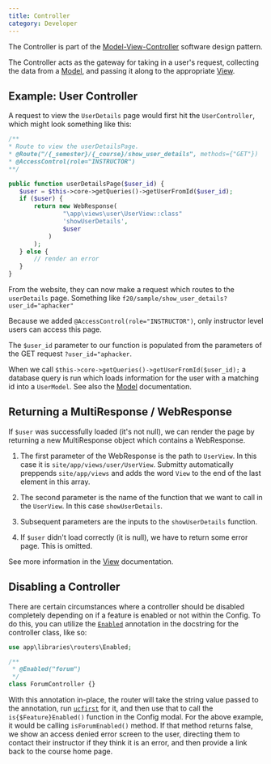 ```yaml
---
title: Controller
category: Developer
---
```


The Controller is part of the [Model-View-Controller](index) software
design pattern.

The Controller acts as the gateway for taking in a user's request,
collecting the data from a [Model](model), and passing it along to the
appropriate [View](view).

## Example: User Controller

A request to view the `UserDetails` page would first hit the
`UserController`, which might look something like this:

```PHP
/**
* Route to view the userDetailsPage.
* @Route("/{_semester}/{_course}/show_user_details", methods={"GET"})
* @AccessControl(role="INSTRUCTOR")
**/

public function userDetailsPage($user_id) {
   $user = $this->core->getQueries()->getUserFromId($user_id);
   if ($user) {
       return new WebResponse(
               "\app\views\user\UserView::class"
               'showUserDetails',
               $user
           )
       );
   } else {
       // render an error
   }
}
```

From the website, they can now make a request which routes to the
`userDetails` page. Something like
`f20/sample/show_user_details?user_id="aphacker"`

Because we added `@AccessControl(role="INSTRUCTOR")`, only instructor
level users can access this page.

The `$user_id` parameter to our function is populated from the
parameters of the GET request `?user_id="aphacker`.

When we call `$this->core->getQueries()->getUserFromId($user_id);` a
database query is run which loads information for the user with a
matching id into a `UserModel`.  See also the [Model](model) documentation.

## Returning a MultiResponse / WebResponse

If `$user` was successfully loaded (it's not null), we can render the
page by returning a new MultiResponse object which contains a
WebResponse.

1. The first parameter of the WebResponse is the path to
    `UserView`. In this case it is
    `site/app/views/user/UserView`. Submitty automatically preppends
    `site/app/views` and adds the word `View` to the end of the last
    element in this array.

2. The second parameter is the name of the function that we want to
    call in the `UserView`. In this case `showUserDetails`.

3. Subsequent parameters are the inputs to the `showUserDetails`
    function.

4. If `$user` didn't load correctly (it is null), we have to return
    some error page. This is omitted.

See more information in the [View](view) documentation.


## Disabling a Controller

There are certain circumstances where a controller should be disabled
completely depending on if a feature is enabled or not within the Config.
To do this, you can utilize the
[`Enabled`](https://github.com/Submitty/Submitty/blob/master/site/app/libraries/routers/Enabled.php)
annotation in the docstring for the controller class, like so:

```php
use app\libraries\routers\Enabled;

/**
 * @Enabled("forum")
 */
class ForumController {}
```

With this annotation in-place, the router will take the string value passed to
the annotation, run [`ucfirst`](https://www.php.net/manual/en/function.ucfirst.php) for it,
and then use that to call the `is{$Feature}Enabled()` function in the Config modal. For the
above example, it would be calling `isForumEnabled()` method. If that method returns false, we
show an access denied error screen to the user, directing them to contact their instructor
if they think it is an error, and then provide a link back to the course home page.
